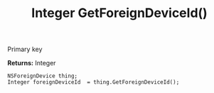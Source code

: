 ﻿---
uid: crmscript_ref_NSForeignDevice_GetForeignDeviceId
title: Integer GetForeignDeviceId()
intellisense: NSForeignDevice.GetForeignDeviceId
keywords: NSForeignDevice, GetForeignDeviceId
so.topic: reference
---

Primary key

**Returns:** Integer


```crmscript
NSForeignDevice thing;
Integer foreignDeviceId  = thing.GetForeignDeviceId();
```


